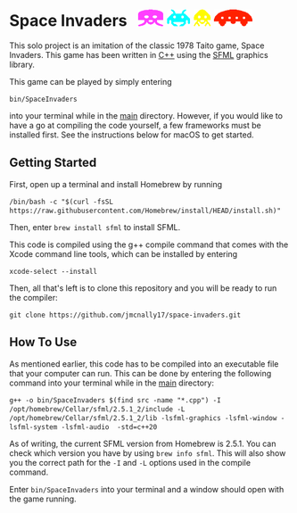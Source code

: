 # Space Invaders &nbsp; <img src="./public/images/octopus.png" height="30"> <img src="./public/images/crab.png" height="30"> <img src="./public/images/squid.png" height="30"> <img src="./public/images/ufo.png" height="30">

This solo project is an imitation of the classic 1978 Taito game, Space Invaders. This game has been written in [C++](https://en.wikipedia.org/wiki/C%2B%2B) using the [SFML](https://www.sfml-dev.org/) graphics library.

This game can be played by simply entering

```
bin/SpaceInvaders
```

into your terminal while in the [main](https://github.com/jmcnally17/space-invaders) directory. However, if you would like to have a go at compiling the code yourself, a few frameworks must be installed first. See the instructions below for macOS to get started.

## Getting Started

First, open up a terminal and install Homebrew by running

```
/bin/bash -c "$(curl -fsSL https://raw.githubusercontent.com/Homebrew/install/HEAD/install.sh)"
```

Then, enter `brew install sfml` to install SFML.

This code is compiled using the g++ compile command that comes with the Xcode command line tools, which can be installed by entering

```
xcode-select --install
```

Then, all that's left is to clone this repository and you will be ready to run the compiler:

```
git clone https://github.com/jmcnally17/space-invaders.git
```

## How To Use

As mentioned earlier, this code has to be compiled into an executable file that your computer can run. This can be done by entering the following command into your terminal while in the [main](https://github.com/jmcnally17/space-invaders) directory:

```
g++ -o bin/SpaceInvaders $(find src -name "*.cpp") -I /opt/homebrew/Cellar/sfml/2.5.1_2/include -L /opt/homebrew/Cellar/sfml/2.5.1_2/lib -lsfml-graphics -lsfml-window -lsfml-system -lsfml-audio  -std=c++20
```

As of writing, the current SFML version from Homebrew is 2.5.1. You can check which version you have by using `brew info sfml`. This will also show you the correct path for the `-I` and `-L` options used in the compile command.

Enter `bin/SpaceInvaders` into your terminal and a window should open with the game running.
